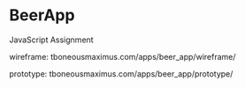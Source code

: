 # BeerApp
JavaScript Assignment


wireframe: tboneousmaximus.com/apps/beer_app/wireframe/

prototype: tboneousmaximus.com/apps/beer_app/prototype/
